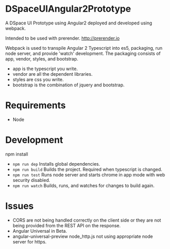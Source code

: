 # DSpaceUIAngular2Prototype

A DSpace UI Prototype using Angular2 deployed and developed using webpack. 

Intended to be used with prerender. http://prerender.io

Webpack is used to transpile Angular 2 Typescript into es5, packaging, run node server, and provide 'watch' development. 
The packaging consists of app, vendor, styles, and bootstrap. 

 - app is the typescript you write. 
 - vendor are all the dependent libraries. 
 - styles are css you write. 
 - bootstrap is the combination of jquery and bootstrap.

# Requirements

 - Node
 
# Development

npm install

 - `npm run dep` Installs global dependencies.
 - `npm run build` Builds the project. Required when typescript is changed.
 - `npm run test` Runs node server and starts chrome in app mode with web security disabled.
 - `npm run watch` Builds, runs, and watches for changes to build again.
 
# Issues

 - CORS are not being handled correctly on the client side or they are not being provided from the REST API on the response.
 - Angular Universal in Beta.
 - angular-universal-preview node_http.js not using appropriate node server for https.
